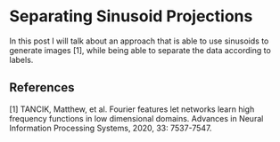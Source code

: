 # Separating Sinusoid Projections

In this post I will talk about an approach that is able to use sinusoids to generate images [1], while being able to separate the data according to labels.










## References

[1] TANCIK, Matthew, et al. Fourier features let networks learn high frequency functions in low dimensional domains. Advances in Neural Information Processing Systems, 2020, 33: 7537-7547.